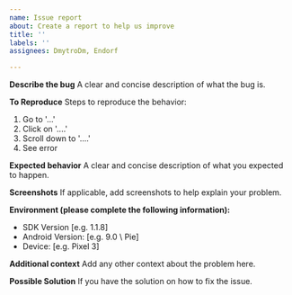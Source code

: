 ```yaml
---
name: Issue report
about: Create a report to help us improve
title: ''
labels: ''
assignees: DmytroDm, Endorf

---
```


**Describe the bug**
A clear and concise description of what the bug is.

**To Reproduce**
Steps to reproduce the behavior:
1. Go to '...'
2. Click on '....'
3. Scroll down to '....'
4. See error

**Expected behavior**
A clear and concise description of what you expected to happen.

**Screenshots**
If applicable, add screenshots to help explain your problem.

**Environment (please complete the following information):**
 - SDK Version [e.g. 1.1.8]
 - Android Version: [e.g. 9.0 \ Pie]
 - Device: [e.g. Pixel 3]


**Additional context**
Add any other context about the problem here.

**Possible Solution**
If you have the solution on how to fix the issue.
